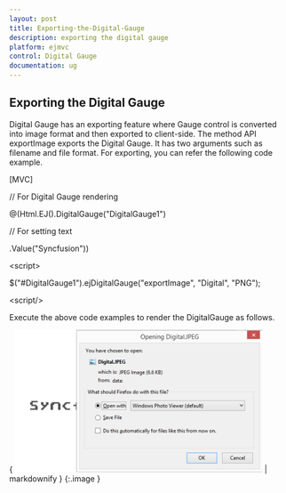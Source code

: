 ```yaml
---
layout: post
title: Exporting-the-Digital-Gauge
description: exporting the digital gauge
platform: ejmvc
control: Digital Gauge
documentation: ug
---
```


## Exporting the Digital Gauge

Digital Gauge has an exporting feature where Gauge control is converted into image format and then exported to client-side. The method API exportImage exports the Digital Gauge. It has two arguments such as filename and file format. For exporting, you can refer the following code example.



[MVC]

// For Digital Gauge rendering

@(Html.EJ().DigitalGauge("DigitalGauge1")

// For setting text

.Value("Syncfusion"))

&lt;script&gt;

$("#DigitalGauge1").ejDigitalGauge("exportImage", "Digital", "PNG");

&lt;script/&gt;



Execute the above code examples to render the DigitalGauge as follows.



{ ![](Exporting-the-Digital-Gauge_images/Exporting-the-Digital-Gauge_img1.png) | markdownify }
{:.image }




